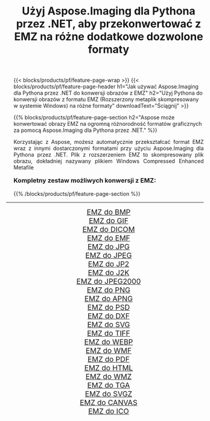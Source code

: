 ﻿---
title: Użyj Aspose.Imaging dla Pythona przez .NET, aby przekonwertować z EMZ na różne dodatkowe dozwolone formaty 
weight: 3920
url: /pl/python-net/conversion/from/emz/ 
lang: pl
langdirlevel: 2
locales: zh-hans,ja,it,ru,de,es,fr,nl,id,lt,pl,pt,vi,tr,ko,zh-hant,ar,hi,th,sv,cs,uk,he
description: Możesz szybko przekształcić EMZ(Rozszerzony metaplik skompresowany w systemie Windows) w różne formaty za pomocą Aspose.Imaging dla Pythona przez .NET.
---

{{< blocks/products/pf/feature-page-wrap >}}
{{< blocks/products/pf/feature-page-header h1="Jak używać Aspose.Imaging dla Pythona przez .NET do konwersji obrazów z EMZ" h2="Użyj Pythona do konwersji obrazów z formatu EMZ (Rozszerzony metaplik skompresowany w systemie Windows) na różne formaty" downloadText="Ściągnij" >}}


{{% blocks/products/pf/feature-page-section  h2="Aspose może konwertować obrazy EMZ na ogromną różnorodność formatów graficznych za pomocą Aspose.Imaging dla Pythona przez .NET." %}}
<p align=justify>Korzystając z Aspose, możesz automatycznie przekształcać format EMZ wraz z innymi dostarczonymi formatami przy użyciu Aspose.Imaging dla Pythona przez .NET. Plik z rozszerzeniem EMZ to skompresowany plik obrazu, dokładniej nazywany plikiem Windows Compressed Enhanced Metafile</p>
<h3 style="margin-top:16px;">
Kompletny zestaw możliwych konwersji z EMZ:
</h3>
{{% /blocks/products/pf/feature-page-section %}}
<div class="container-fluid productfamilypage bg-gray">
    <div class="convertypes bg-gray agp-content section">
        <div class="container">
		<hr style="margin-left:-20px;"/>
		<div class="row other-converters" style="gap: 10px;font-size: 19px;text-align:center;">
		    <div class='col-md-3 other-converter remove-lp remove-rp'><a href="/imaging/pl/python-net/conversion/emz-to-bmp/" style="padding:15px;">EMZ do BMP</a></div><div class='col-md-3 other-converter remove-lp remove-rp'><a href="/imaging/pl/python-net/conversion/emz-to-gif/" style="padding:15px;">EMZ do GIF</a></div><div class='col-md-3 other-converter remove-lp remove-rp'><a href="/imaging/pl/python-net/conversion/emz-to-dicom/" style="padding:15px;">EMZ do DICOM</a></div><div class='col-md-3 other-converter remove-lp remove-rp'><a href="/imaging/pl/python-net/conversion/emz-to-emf/" style="padding:15px;">EMZ do EMF</a></div><div class='col-md-3 other-converter remove-lp remove-rp'><a href="/imaging/pl/python-net/conversion/emz-to-jpg/" style="padding:15px;">EMZ do JPG</a></div><div class='col-md-3 other-converter remove-lp remove-rp'><a href="/imaging/pl/python-net/conversion/emz-to-jpeg/" style="padding:15px;">EMZ do JPEG</a></div><div class='col-md-3 other-converter remove-lp remove-rp'><a href="/imaging/pl/python-net/conversion/emz-to-jp2/" style="padding:15px;">EMZ do JP2</a></div><div class='col-md-3 other-converter remove-lp remove-rp'><a href="/imaging/pl/python-net/conversion/emz-to-j2k/" style="padding:15px;">EMZ do J2K</a></div><div class='col-md-3 other-converter remove-lp remove-rp'><a href="/imaging/pl/python-net/conversion/emz-to-jpeg2000/" style="padding:15px;">EMZ do JPEG2000</a></div><div class='col-md-3 other-converter remove-lp remove-rp'><a href="/imaging/pl/python-net/conversion/emz-to-png/" style="padding:15px;">EMZ do PNG</a></div><div class='col-md-3 other-converter remove-lp remove-rp'><a href="/imaging/pl/python-net/conversion/emz-to-apng/" style="padding:15px;">EMZ do APNG</a></div><div class='col-md-3 other-converter remove-lp remove-rp'><a href="/imaging/pl/python-net/conversion/emz-to-psd/" style="padding:15px;">EMZ do PSD</a></div><div class='col-md-3 other-converter remove-lp remove-rp'><a href="/imaging/pl/python-net/conversion/emz-to-dxf/" style="padding:15px;">EMZ do DXF</a></div><div class='col-md-3 other-converter remove-lp remove-rp'><a href="/imaging/pl/python-net/conversion/emz-to-svg/" style="padding:15px;">EMZ do SVG</a></div><div class='col-md-3 other-converter remove-lp remove-rp'><a href="/imaging/pl/python-net/conversion/emz-to-tiff/" style="padding:15px;">EMZ do TIFF</a></div><div class='col-md-3 other-converter remove-lp remove-rp'><a href="/imaging/pl/python-net/conversion/emz-to-webp/" style="padding:15px;">EMZ do WEBP</a></div><div class='col-md-3 other-converter remove-lp remove-rp'><a href="/imaging/pl/python-net/conversion/emz-to-wmf/" style="padding:15px;">EMZ do WMF</a></div><div class='col-md-3 other-converter remove-lp remove-rp'><a href="/imaging/pl/python-net/conversion/emz-to-pdf/" style="padding:15px;">EMZ do PDF</a></div><div class='col-md-3 other-converter remove-lp remove-rp'><a href="/imaging/pl/python-net/conversion/emz-to-html/" style="padding:15px;">EMZ do HTML</a></div><div class='col-md-3 other-converter remove-lp remove-rp'><a href="/imaging/pl/python-net/conversion/emz-to-wmz/" style="padding:15px;">EMZ do WMZ</a></div><div class='col-md-3 other-converter remove-lp remove-rp'><a href="/imaging/pl/python-net/conversion/emz-to-tga/" style="padding:15px;">EMZ do TGA</a></div><div class='col-md-3 other-converter remove-lp remove-rp'><a href="/imaging/pl/python-net/conversion/emz-to-svgz/" style="padding:15px;">EMZ do SVGZ</a></div><div class='col-md-3 other-converter remove-lp remove-rp'><a href="/imaging/pl/python-net/conversion/emz-to-canvas/" style="padding:15px;">EMZ do CANVAS</a></div><div class='col-md-3 other-converter remove-lp remove-rp'><a href="/imaging/pl/python-net/conversion/emz-to-ico/" style="padding:15px;">EMZ do ICO</a></div>
                </div>
        </div>
    </div>
</div>
<br/>

